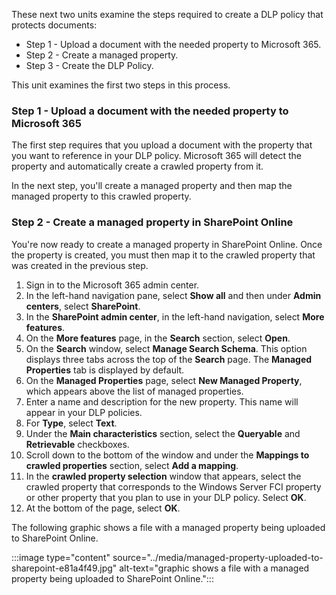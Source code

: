 These next two units examine the steps required to create a DLP policy that protects documents:

 -  Step 1 - Upload a document with the needed property to Microsoft 365.
 -  Step 2 - Create a managed property.
 -  Step 3 - Create the DLP Policy.

This unit examines the first two steps in this process.

### Step 1 - Upload a document with the needed property to Microsoft 365

The first step requires that you upload a document with the property that you want to reference in your DLP policy. Microsoft 365 will detect the property and automatically create a crawled property from it.

In the next step, you'll create a managed property and then map the managed property to this crawled property.

### Step 2 - Create a managed property in SharePoint Online

You're now ready to create a managed property in SharePoint Online. Once the property is created, you must then map it to the crawled property that was created in the previous step.

1.  Sign in to the Microsoft 365 admin center.
2.  In the left-hand navigation pane, select **Show all** and then under **Admin centers**, select **SharePoint**.
3.  In the **SharePoint admin center**, in the left-hand navigation, select **More features**.
4.  On the **More features** page, in the **Search** section, select **Open**.
5.  On the **Search** window, select **Manage Search Schema**. This option displays three tabs across the top of the **Search** page. The **Managed Properties** tab is displayed by default.
6.  On the **Managed Properties** page, select **New Managed Property**, which appears above the list of managed properties.
7.  Enter a name and description for the new property. This name will appear in your DLP policies.
8.  For **Type**, select **Text**.
9.  Under the **Main characteristics** section, select the **Queryable** and **Retrievable** checkboxes.
10. Scroll down to the bottom of the window and under the **Mappings to crawled properties** section, select **Add a mapping**.
11. In the **crawled property selection** window that appears, select the crawled property that corresponds to the Windows Server FCI property or other property that you plan to use in your DLP policy. Select **OK**.
12. At the bottom of the page, select **OK**.

The following graphic shows a file with a managed property being uploaded to SharePoint Online.

:::image type="content" source="../media/managed-property-uploaded-to-sharepoint-e81a4f49.jpg" alt-text="graphic shows a file with a managed property being uploaded to SharePoint Online.":::
